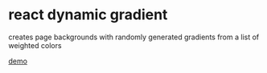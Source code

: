 # react dynamic gradient

creates page backgrounds with randomly generated gradients from a list of weighted colors

[demo][1]

[1]: https://bmagnantb.github.io/react-dynamic-gradient
